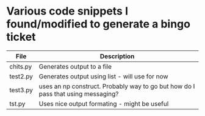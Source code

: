 # Various code snippets I found/modified to generate a bingo ticket
| File      | Description |
| --------- | ----------- |
| chits.py | Generates output to a file |
| test2.py | Generates output using list - will use for now |
| test3.py | uses an np construct. Probably way to go but how do I pass that using messaging? |
| tst.py | Uses nice output formating - might be useful |
